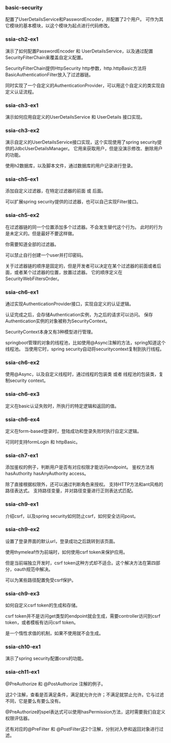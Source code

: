 ### basic-security
配置了UserDetailsService和PasswordEncoder，并配置了2个用户。
可作为其它模块的基本模块，以这个模块为起点进行代码修改。

### ssia-ch2-ex1
演示了如何配置PasswordEncoder 和 UserDetailsService，以及通过配置SecurityFilterChain来覆盖自定义配置。

SecurityFilterChain提供HttpSecurity http参数，http.httpBasic方法将BasicAuthenticationFilter放入了过滤器链。

同时实现了一个自定义的AuthenticationProvider，可以用这个自定义的类实现自定义认证流程。

### ssia-ch3-ex1
演示如何应用自定义的UserDetailsService 和 UserDetails 接口实现。

### ssia-ch3-ex2
演示自定义的UserDetailsService接口实现，这个实现使用了spring security提供的JdbcUserDetailsManager。
它用来获取用户，但是没演示修改、删除用户的功能。

使用h2数据库，以及脚本文件，通过数据库的用户记录进行登录。

### ssia-ch5-ex1
添加自定义过滤器，在特定过滤器的前面 或 后面。

可以扩展spring security提供的过滤器，也可以自己实现Filter接口。

### ssia-ch5-ex2
在过滤器链的同一个位置添加多个过滤器。不会发生替代这个行为。
此时的行为是未定义的。但是最好不要这样做。

你需要知道全部的过滤器。

可以禁止自行创建一个user并打印密码。

关于过滤器链的顺序是固定的，但是开发者可以决定在某个过滤器的前面或者后面，或者某个过滤器的位置，放置过滤器。
它的顺序定义在SecurityWebFiltersOrder。

### ssia-ch6-ex1
通过实现AuthenticationProvider接口，实现自定义的认证逻辑。

认证完成之后，会存储Authentication实例，为之后的请求可以访问。
保存Authentication实例的对象被称为SecurityContext。

SecurityContext本身又有3种模型进行管理。

springboot管理的对象的线程池，比如使用@Async注解的方法，spring知道这个线程池。
当使用它时，spring security自动将securitycontext复制到执行线程。

### ssia-ch6-ex2
使用@Async，以及自定义线程时，通过线程的包装类 或者 线程池的包装类，复制security context。

### ssia-ch6-ex3
定义在basic认证失败时，所执行的特定逻辑和返回的值。

### ssia-ch6-ex4
定义在form-based登录时，登陆成功和登录失败时执行自定义逻辑。

可同时支持formLogin 和 httpBasic。

### ssia-ch7-ex1
添加鉴权的例子，判断用户是否有对应权限才能访问endpoint。
鉴权方法有hasAuthority hasAnyAuthority access。

除了直接根据权限外，还可以通过判断角色来授权。
支持HTTP方法和ant风格的路径表达式。
支持路径变量，并对路径变量进行正则表达式匹配。

### ssia-ch9-ex1
介绍csrf，以及spring security如何防止csrf，如何安全访问post。

### ssia-ch9-ex2
设置了登录界面的默认url，登录成功之后跳转到该页面。

使用thymeleaf作为前端时，如何使用csrf token来保护应用。

但是当前端独立开发时，csrf token这种方式却不适合。这个解决方法在第四部分，oauth规范中解决。

可以为某些路径配置免受csrf保护。

### ssia-ch9-ex3
如何自定义csrf token的生成和存储。

csrf token并不是访问get类型的endpoint就会生成，需要controller访问到csrf token，或者模板有访问csrf token。

是一个惰性求值的机制，如果不使用就不会生成。

### ssia-ch10-ex1
演示了spring security配置cors的功能。

### ssia-ch11-ex1
@PreAuthorize 和 @PostAuthorize 注解的例子。

这2个注解，查看是否满足条件，满足就允许允许；不满足就禁止允许。它与过滤不同，它是要么有要么没有。

@PreAuthorize的spel表达式可以使用hasPermission方法，这时需要我们自定义权限评估器。

还有对应的@PreFilter 和 @PostFilter这2个注解，分别对入参和返回对象进行过滤。
